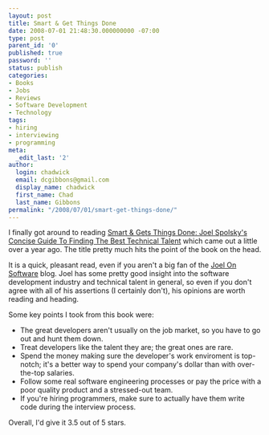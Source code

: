 ```yaml
---
layout: post
title: Smart & Get Things Done
date: 2008-07-01 21:48:30.000000000 -07:00
type: post
parent_id: '0'
published: true
password: ''
status: publish
categories:
- Books
- Jobs
- Reviews
- Software Development
- Technology
tags:
- hiring
- interviewing
- programming
meta:
  _edit_last: '2'
author:
  login: chadwick
  email: dcgibbons@gmail.com
  display_name: chadwick
  first_name: Chad
  last_name: Gibbons
permalink: "/2008/07/01/smart-get-things-done/"
---
```

I finally got around to reading [Smart & Gets Things Done: Joel Spolsky's Concise Guide To Finding The Best Technical Talent](http://www.amazon.com/Smart-Gets-Things-Done-Technical/dp/1590598385) which came out a little over a year ago. The title pretty much hits the point of the book on the head.

It is a quick, pleasant read, even if you aren't a big fan of the [Joel On Software](http://www.joelonsoftware.com/) blog. Joel has some pretty good insight into the software development industry and technical talent in general, so even if you don't agree with all of his assertions (I certainly don't), his opinions are worth reading and heading.

Some key points I took from this book were:

- The great developers aren't usually on the job market, so you have to go out and hunt them down.
- Treat developers like the talent they are; the great ones are rare.
- Spend the money making sure the developer's work enviroment is top-notch; it's a better way to spend your company's dollar than with over-the-top salaries.
- Follow some real software engineering processes or pay the price with a poor quality product and a stressed-out team.
- If you're hiring programmers, make sure to actually have them write code during the interview process.

Overall, I'd give it 3.5 out of 5 stars.

